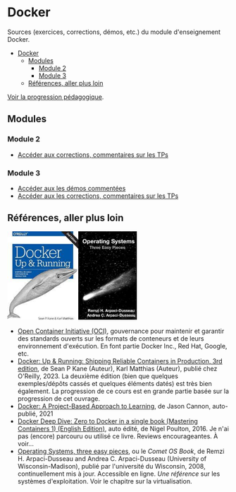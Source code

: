 # Docker

Sources (exercices, corrections, démos, etc.) du module d'enseignement Docker.

- [Docker](#docker)
  - [Modules](#modules)
    - [Module 2](#module-2)
    - [Module 3](#module-3)
  - [Références, aller plus loin](#références-aller-plus-loin)


[Voir la progression pédagogique](./progression.md).

## Modules

### Module 2

- [Accéder aux corrections, commentaires sur les TPs](./module-02/tps-corrections/)

### Module 3

- [Accéder aux les démos commentées](./module-03/demos/)
- [Accéder aux les corrections, commentaires sur les TPs](./module-03/correction-tp/)


## Références, aller plus loin

<img src="./assets/docker-up-and-running-2nd.jpeg" height=200><img src="./assets/os-three-easy-pieces.jpg" height=200>


- [Open Container Initiative (OCI)](https://opencontainers.org/), gouvernance pour maintenir et garantir des standards ouverts sur les formats de conteneurs et de leurs environnement d'exécution. En font partie Docker Inc., Red Hat, Google, etc.
- [Docker: Up & Running: Shipping Reliable Containers in Production, 3rd edition](https://www.amazon.fr/Docker-Shipping-Reliable-Containers-Production/dp/1098131827/ref=pd_sbs_d_sccl_3_2/261-8003303-3459731), de Sean P Kane (Auteur), Karl Matthias (Auteur), publié chez O'Reilly, 2023. La deuxième édition (bien que quelques exemples/dépôts cassés et quelques éléments datés) est très bien également. La progression de ce cours est en grande partie basée sur la progression de cet ouvrage.
- [Docker: A Project-Based Approach to Learning](https://www.amazon.fr/Docker-Project-Based-Approach-Jason-Cannon/dp/B09GCSHXL7/ref=sr_1_13), de Jason Cannon, auto-publié, 2021 
- [Docker Deep Dive: Zero to Docker in a single book (Mastering Containers 1) (English Edition)](), auto édité, de Nigel Poulton, 2016. Je n'ai pas (encore) parcouru ou utilisé ce livre. Reviews encourageantes. À voir...
- [Operating Systems, three easy pieces](https://pages.cs.wisc.edu/~remzi/OSTEP/), ou le *Comet OS Book*, de Remzi H. Arpaci-Dusseau and Andrea C. Arpaci-Dusseau (University of Wisconsin-Madison), publié par l'université du Wisconsin, 2008, continuellement mis à jour. Accessible en ligne. *Une référence* sur les systèmes d'exploitation. Voir le chapitre sur la virtualisation.